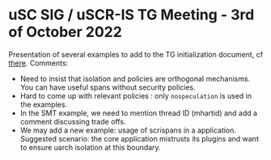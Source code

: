 # uSC SIG / uSCR-IS TG Meeting - 3rd of October 2022

Presentation of several examples to add to the TG initialization document, cf [there](./slides/slides.pdf).
Comments:
- Need to insist that isolation and policies are orthogonal mechanisms. You can have useful spans without security policies.
- Hard to come up with relevant policies : only ``nospeculation`` is used in the examples.
- In the SMT example, we need to mention thread ID (mhartid) and add a comment discussing trade offs.
- We may add a new example: usage of scrispans in a application. Suggested scenario: the core application mistrusts its plugins and want to ensure uarch isolation at this boundary.
